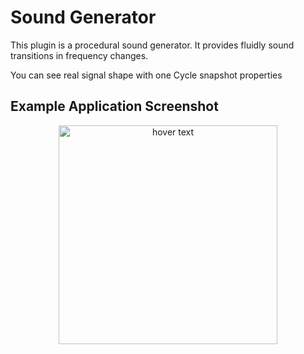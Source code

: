 # Sound Generator

This plugin is a procedural sound generator. It provides fluidly sound transitions in frequency changes.

You can see real signal shape with one Cycle snapshot properties

## Example Application Screenshot

<p align="center">
  <img src="https://github.com/mertguner/sound_generator/raw/master/Screenshot.png" width="350" title="hover text">
</p>